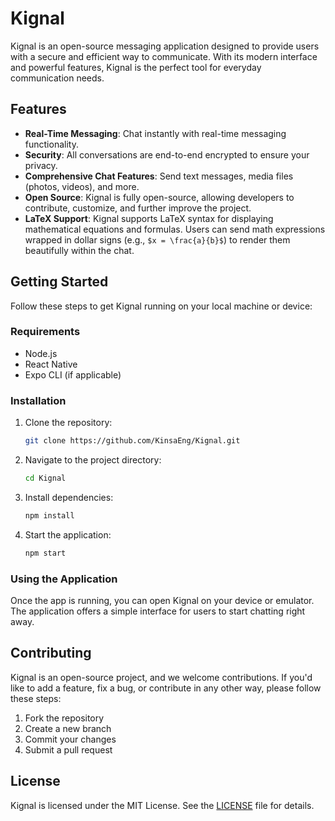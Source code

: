 # Kignal

Kignal is an open-source messaging application designed to provide users with a secure and efficient way to communicate. With its modern interface and powerful features, Kignal is the perfect tool for everyday communication needs.

## Features

* **Real-Time Messaging**: Chat instantly with real-time messaging functionality.
* **Security**: All conversations are end-to-end encrypted to ensure your privacy.
* **Comprehensive Chat Features**: Send text messages, media files (photos, videos), and more.
* **Open Source**: Kignal is fully open-source, allowing developers to contribute, customize, and further improve the project.
* **LaTeX Support**: Kignal supports LaTeX syntax for displaying mathematical equations and formulas. Users can send math expressions wrapped in dollar signs (e.g., `$x = \frac{a}{b}$`) to render them beautifully within the chat.

## Getting Started

Follow these steps to get Kignal running on your local machine or device:

### Requirements

* Node.js
* React Native
* Expo CLI (if applicable)

### Installation

1. Clone the repository:

   ```bash
   git clone https://github.com/KinsaEng/Kignal.git
   ```

2. Navigate to the project directory:

   ```bash
   cd Kignal
   ```

3. Install dependencies:

   ```bash
   npm install
   ```

4. Start the application:

   ```bash
   npm start
   ```

### Using the Application

Once the app is running, you can open Kignal on your device or emulator. The application offers a simple interface for users to start chatting right away.

## Contributing

Kignal is an open-source project, and we welcome contributions. If you'd like to add a feature, fix a bug, or contribute in any other way, please follow these steps:

1. Fork the repository
2. Create a new branch
3. Commit your changes
4. Submit a pull request

## License

Kignal is licensed under the MIT License. See the [LICENSE](LICENSE) file for details.
